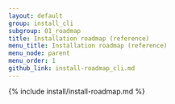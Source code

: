 ```yaml
---
layout: default
group: install_cli
subgroup: 01_roadmap
title: Installation roadmap (reference)
menu_title: Installation roadmap (reference)
menu_node: parent
menu_order: 1
github_link: install-roadmap_cli.md
---
```


{% include install/install-roadmap.md %}